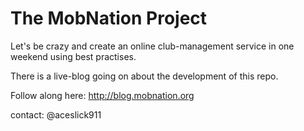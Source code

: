 The MobNation Project
=========
Let's be crazy and create an online club-management service in one weekend using best practises.

There is a live-blog going on about the development of this repo.

Follow along here: http://blog.mobnation.org

contact: @aceslick911
